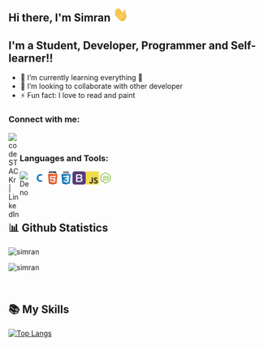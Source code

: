 <h2> Hi there, I'm Simran 
<img src="https://raw.githubusercontent.com/ABSphreak/ABSphreak/master/gifs/Hi.gif" width="30px"></h2>

## I'm a Student, Developer, Programmer and Self-learner!!

- 🌱 I’m currently learning everything 🤣
- 👯 I’m looking to collaborate with other developer
- ⚡ Fun fact: I love to read and paint

### Connect with me:

[<img align="left" alt="codeSTACKr | LinkedIn" width="22px" src="https://cdn.jsdelivr.net/npm/simple-icons@v3/icons/linkedin.svg" />](https://www.linkedin.com/in/simran-shah-80045120a/)

<br />

### Languages and Tools:

[<img align="left" alt="Deno" width="26px" src="https://image.flaticon.com/icons/png/512/381/381704.png" />]()
[<img align="left" alt="Deno" width="26px" src="https://github.com/resyfer/resyfer/raw/main/img/c.svg" />]()
[<img align="left" alt="HTML5" width="26px" src="https://raw.githubusercontent.com/github/explore/80688e429a7d4ef2fca1e82350fe8e3517d3494d/topics/html/html.png" />]()
[<img align="left" alt="CSS3" width="26px" src="https://raw.githubusercontent.com/github/explore/80688e429a7d4ef2fca1e82350fe8e3517d3494d/topics/css/css.png" />]()
[<img align="left" alt="Sass" width="26px" src="https://raw.githubusercontent.com/github/explore/80688e429a7d4ef2fca1e82350fe8e3517d3494d/topics/bootstrap/bootstrap.png" />]()
[<img align="left" alt="JavaScript" width="26px" src="https://raw.githubusercontent.com/github/explore/80688e429a7d4ef2fca1e82350fe8e3517d3494d/topics/javascript/javascript.png" />]()
<!-- [<img align="left" alt="React" width="26px" src="https://raw.githubusercontent.com/github/explore/80688e429a7d4ef2fca1e82350fe8e3517d3494d/topics/react/react.png" />]() -->

[<img align="left" alt="Node.js" width="26px" src="https://github.com/resyfer/resyfer/blob/main/img/nodejs.svg" />]()


<br />
<br />
<br />
<br />

## 📊 Github Statistics

<p align="left"> <img src="https://github-readme-stats.vercel.app/api?username=simran2401&show_icons=true&theme=blue-green" alt="simran" />
<p align="left"> <img src="http://github-readme-streak-stats.herokuapp.com/?user=simran2401&theme=github-dark&date_format=M%20j%5B%2C%20Y%5D" alt="simran" /></p>
<br>

## 📚 My Skills

[![Top Langs](https://github-readme-stats.vercel.app/api/top-langs/?username=simran2401&layout=compact&show_icons=true&theme=blue-green)](https://github.com/simran2401)
<br>
<br>
